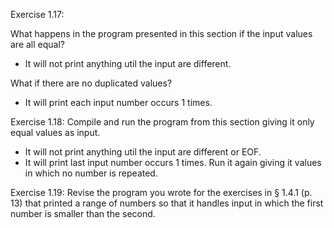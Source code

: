 Exercise 1.17:

What happens in the program presented in this section if the input values are all equal?

- It will not print anything util the input are different.

What if there are no duplicated values?

- It will print each input number occurs 1 times.

Exercise 1.18:
Compile and run the program from this section giving it only equal values as input.

- It will not print anything util the input are different or EOF.
- It will print last input number occurs 1 times.
  Run it again giving it values in which no number is repeated.

Exercise 1.19:
Revise the program you wrote for the exercises in § 1.4.1 (p. 13) that printed a range of numbers so that it handles input in which the first number is smaller than the second.
